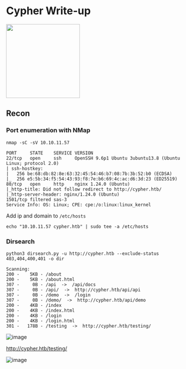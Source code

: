 # Cypher Write-up

<img src="https://labs.hackthebox.com/storage/avatars/765cd4be6f3a366ca83c7ea60bbcaaa8.png" width="200" height="200">

## Recon 

### Port enumeration with NMap

`nmap -sC -sV 10.10.11.57`

    PORT     STATE    SERVICE VERSION
    22/tcp   open     ssh     OpenSSH 9.6p1 Ubuntu 3ubuntu13.8 (Ubuntu Linux; protocol 2.0)
    | ssh-hostkey: 
    |   256 be:68:db:82:8e:63:32:45:54:46:b7:08:7b:3b:52:b0 (ECDSA)
    |_  256 e5:5b:34:f5:54:43:93:f8:7e:b6:69:4c:ac:d6:3d:23 (ED25519)
    80/tcp   open     http    nginx 1.24.0 (Ubuntu)
    |_http-title: Did not follow redirect to http://cypher.htb/
    |_http-server-header: nginx/1.24.0 (Ubuntu)
    1501/tcp filtered sas-3
    Service Info: OS: Linux; CPE: cpe:/o:linux:linux_kernel

Add ip and domain to `/etc/hosts`

    echo "10.10.11.57 cypher.htb" | sudo tee -a /etc/hosts

### Dirsearch 

`python3 dirsearch.py -u http://cypher.htb --exclude-status 403,404,400,401 -o dir`

    Scanning:
    200 -    5KB - /about                                            
    200 -    5KB - /about.html                                       
    307 -     0B - /api  ->  /api/docs                               
    307 -     0B - /api/  ->  http://cypher.htb/api/api              
    307 -     0B - /demo  ->  /login                                 
    307 -     0B - /demo/  ->  http://cypher.htb/api/demo            
    200 -    4KB - /index                                            
    200 -    4KB - /index.html                                       
    200 -    4KB - /login                                            
    200 -    4KB - /login.html                                       
    301 -   178B - /testing  ->  http://cypher.htb/testing/     

![image](https://github.com/user-attachments/assets/4d473700-502b-4f32-a0fe-a0ea3a14d544)

http://cypher.htb/testing/

![image](https://github.com/user-attachments/assets/0fb1cbde-25b7-46bd-94cb-30e18b930c87)


